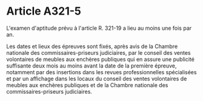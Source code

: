 # Article A321-5

L'examen d'aptitude prévu à l'article R. 321-19 a lieu au moins une fois par an.

Les dates et lieux des épreuves sont fixés, après avis de la Chambre nationale des commissaires-priseurs judiciaires, par le conseil des ventes volontaires de meubles aux enchères publiques qui en assure une publicité suffisante deux mois au moins avant la date de la première épreuve, notamment par des insertions dans les revues professionnelles spécialisées et par un affichage dans les locaux du conseil des ventes volontaires de meubles aux enchères publiques et de la Chambre nationale des commissaires-priseurs judiciaires.
